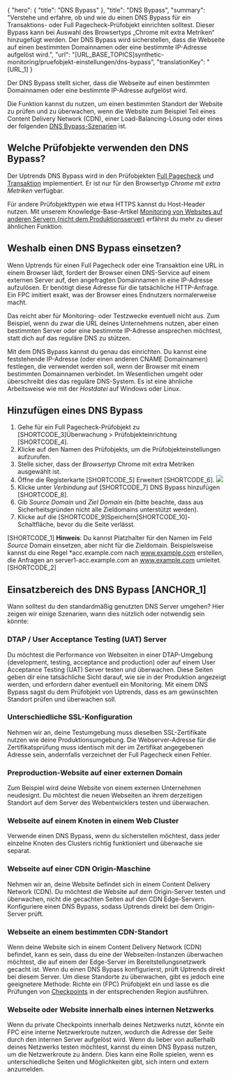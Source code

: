 ﻿{
  "hero": {
    "title": "DNS Bypass"
  },
  "title": "DNS Bypass",
  "summary": "Verstehe und erfahre, ob und wie du einen DNS Bypass für ein Transaktions- oder Full Pagecheck-Prüfobjekt einrichten solltest. Dieser Bypass kann bei Auswahl des Browsertyps „Chrome mit extra Metriken“ hinzugefügt werden. Der DNS Bypass wird sicherstellen, dass die Webseite auf einen bestimmten Domainnamen oder eine bestimmte IP-Adresse aufgelöst wird.",
  "url": "[URL_BASE_TOPICS]synthetic-monitoring/pruefobjekt-einstellungen/dns-bypass",
  "translationKey": "[URL_1]
}

Der DNS Bypass stellt sicher, dass die Webseite auf einen bestimmten Domainnamen oder eine bestimmte IP-Adresse aufgelöst wird.

Die Funktion kannst du nutzen, um einen bestimmten Standort der Website zu prüfen und zu überwachen, wenn die Website zum Beispiel Teil eines Content Delivery Network (CDN), einer Load-Balancing-Lösung oder eines der folgenden [DNS Bypass-Szenarien]([LINK_URL_1]) ist.

## Welche Prüfobjekte verwenden den DNS Bypass?

Der Uptrends DNS Bypass wird in den Prüfobjekten [Full Pagecheck]([LINK_URL_2]) und [Transaktion]([LINK_URL_3]) implementiert. Er ist nur für den Browsertyp _Chrome mit extra Metriken_ verfügbar.

Für andere Prüfobjekttypen wie etwa HTTPS kannst du Host-Header nutzen. Mit unserem Knowledge-Base-Artikel [Monitoring von Websites auf anderen Servern (nicht dem Produktionsserver)]([LINK_URL_4]) erfährst du mehr zu dieser ähnlichen Funktion.

## Weshalb einen DNS Bypass einsetzen? 
Wenn Uptrends für einen Full Pagecheck oder eine Transaktion eine URL in einem Browser lädt, fordert der Browser einen DNS-Service auf einem externen Server auf, den angefragten Domainnamen in eine IP-Adresse aufzulösen. Er benötigt diese Adresse für die tatsächliche HTTP-Anfrage. Ein FPC imitiert exakt, was der Browser eines Endnutzers normalerweise macht.

Das reicht aber für Monitoring- oder Testzwecke eventuell nicht aus. Zum Beispiel, wenn du zwar die URL deines Unternehmens nutzen, aber einen bestimmten Server oder eine bestimmte IP-Adresse ansprechen möchtest, statt dich auf das reguläre DNS zu stützen.

Mit dem DNS Bypass kannst du genau das einrichten. Du kannst eine feststehende IP-Adresse (oder einen anderen CNAME Domainnamen) festlegen, die verwendet werden soll, wenn der Browser mit einem bestimmten Domainnamen verbindet. Im Wesentlichen umgeht oder überschreibt dies das reguläre DNS-System. Es ist eine ähnliche Arbeitsweise wie mit der _Hostdatei_ auf Windows oder Linux.
## Hinzufügen eines DNS Bypass

1.  Gehe für ein Full Pagecheck-Prüfobjekt zu [SHORTCODE_3]Überwachung > Prüfobjekteinrichtung [SHORTCODE_4].
2.  Klicke auf den Namen des Prüfobjekts, um die Prüfobjekteinstellungen aufzurufen.
3.  Stelle sicher, dass der _Browsertyp_ Chrome mit extra Metriken ausgewählt ist.
4.  Öffne die Registerkarte [SHORTCODE_5] Erweitert [SHORTCODE_6].
![]([LINK_URL_5])
5.  Klicke unter _Verbindung_ auf [SHORTCODE_7] DNS Bypass hinzufügen [SHORTCODE_8].
6.  Gib _Source Domain_ und _Ziel Domain_ ein (bitte beachte, dass aus Sicherheitsgründen nicht alle Zieldomains unterstützt werden).
7.  Klicke auf die [SHORTCODE_9]Speichern[SHORTCODE_10]-Schaltfläche, bevor du die Seite verlässt.

 [SHORTCODE_1]
**Hinweis**: Du kannst Platzhalter für den Namen im Feld _Source_ Domain einsetzen, aber nicht für die Zieldomain. Beispielsweise kannst du eine Regel *acc.example.com nach www.example.com erstellen, die Anfragen an server1-acc.example.com an www.example.com umleitet.
[SHORTCODE_2]

## Einsatzbereich des DNS Bypass  [ANCHOR_1]
Wann solltest du den standardmäßig genutzten DNS Server umgehen? Hier zeigen wir einige Szenarien, wann dies nützlich oder notwendig sein könnte:
### DTAP / User Acceptance Testing (UAT) Server
Du möchtest die Performance von Webseiten in einer DTAP-Umgebung (development, testing, acceptance and production) oder auf einem User Acceptance Testing (UAT) Server testen und überwachen. Diese Seiten geben dir eine tatsächliche Sicht darauf, wie sie in der Produktion angezeigt werden, und erfordern daher eventuell ein Monitoring. Mit einem DNS Bypass sagst du dem Prüfobjekt von Uptrends, dass es am gewünschten Standort prüfen und überwachen soll.
### Unterschiedliche SSL-Konfiguration
Nehmen wir an, deine Testumgebung muss dieselben SSL-Zertifikate nutzen wie deine Produktionsumgebung. Die Webserver-Adresse für die Zertifikatsprüfung muss identisch mit der im Zertifikat angegebenen Adresse sein, andernfalls verzeichnet der Full Pagecheck einen Fehler.
### Preproduction-Website auf einer externen Domain
Zum Beispiel wird deine Website von einem externen Unternehmen neudesignt. Du möchtest die neuen Webseiten an ihrem derzeitigen Standort auf dem Server des Webentwicklers testen und überwachen.
### Webseite auf einem Knoten in einem Web Cluster
Verwende einen DNS Bypass, wenn du sicherstellen möchtest, dass jeder einzelne Knoten des Clusters richtig funktioniert und überwache sie separat.
### Webseite auf einer CDN Origin-Maschine
Nehmen wir an, deine Website befindet sich in einem Content Delivery Network (CDN). Du möchtest die Website auf dem Origin-Server testen und überwachen, nicht die gecachten Seiten auf den CDN Edge-Servern. Konfiguriere einen DNS Bypass, sodass Uptrends direkt bei dem Origin-Server prüft.
### Webseite an einem bestimmten CDN-Standort 
Wenn deine Website sich in einem Content Delivery Network (CDN) befindet, kann es sein, dass du eine der Webseiten-Instanzen überwachen möchtest, die auf einem der Edge-Server im Bereitstellungsnetzwerk gecacht ist. Wenn du einen DNS Bypass konfigurierst, prüft Uptrends direkt bei diesem Server. Um diese Standorte zu überwachen, gibt es jedoch eine geeignetere Methode: Richte ein (FPC) Prüfobjekt ein und lasse es die Prüfungen von [Checkpoints]([LINK_URL_6]) in der entsprechenden Region ausführen.
### Webseite oder Website innerhalb eines internen Netzwerks
Wenn du private Checkpoints innerhalb deines Netzwerks nutzt, könnte ein FPC eine interne Netzwerkroute nutzen, wodurch die Adresse der Seite durch den internen Server aufgelöst wird. Wenn du lieber von außerhalb deines Netzwerks testen möchtest, kannst du einen DNS Bypass nutzen, um die Netzwerkroute zu ändern. Dies kann eine Rolle spielen, wenn es unterschiedliche Seiten und Möglichkeiten gibt, sich intern und extern anzumelden.
